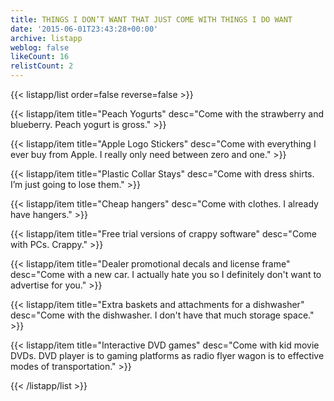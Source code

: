 ```yaml
---
title: THINGS I DON’T WANT THAT JUST COME WITH THINGS I DO WANT
date: '2015-06-01T23:43:28+00:00'
archive: listapp
weblog: false
likeCount: 16
relistCount: 2
---
```



{{< listapp/list order=false reverse=false >}}

   {{< listapp/item title="Peach Yogurts"
      desc="Come with the strawberry and blueberry. Peach yogurt is gross." >}}

   {{< listapp/item title="Apple Logo Stickers"
      desc="Come with everything I ever buy from Apple. I really only need between zero and one." >}}

   {{< listapp/item title="Plastic Collar Stays"
      desc="Come with dress shirts. I’m just going to lose them." >}}

   {{< listapp/item title="Cheap hangers"
      desc="Come with clothes. I already have hangers." >}}

   {{< listapp/item title="Free trial versions of crappy software"
      desc="Come with PCs. Crappy." >}}

   {{< listapp/item title="Dealer promotional decals and license frame"
      desc="Come with a new car. I actually hate you so I definitely don't want to advertise for you." >}}

   {{< listapp/item title="Extra baskets and attachments for a dishwasher"
      desc="Come with the dishwasher. I don't have that much storage space." >}}

   {{< listapp/item title="Interactive DVD games"
      desc="Come with kid movie DVDs. DVD player is to gaming platforms as radio flyer wagon is to effective modes of transportation." >}}

{{< /listapp/list >}}
